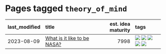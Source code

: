 # Pages tagged `theory_of_mind`

|last_modified|title|est. idea maturity|tags
|:---|:---|---:|:---|
|2023-08-09|[What is it like to be NASA?](../what_is_it_like_to_be_nasa.md)|7998|[![](https://img.shields.io/badge/tag-disunity_of_identity-dad82b)](../tags/disunity_of_identity.md) [![](https://img.shields.io/badge/tag-organization_as_entity-35d420)](../tags/organization_as_entity.md) [![](https://img.shields.io/badge/tag-philosophy-32d44f)](../tags/philosophy.md) [![](https://img.shields.io/badge/tag-society_of_mind-fe4dc)](../tags/society_of_mind.md) [![](https://img.shields.io/badge/tag-theory_of_mind-d5ffe)](../tags/theory_of_mind.md)|